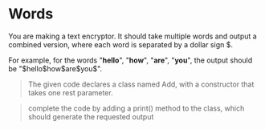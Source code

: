 # Words
<p>
You are making a text encryptor. It should take multiple words and output a combined version, where each word is separated by a dollar sign $.  
</p>
<p>
    For example, for the words "<b>hello</b>", "<b>how</b>", "<b>are</b>", "<b>you</b>", the output should be "$hello$how$are$you$".
</p>

>The given code declares a class named Add, with a constructor that takes one rest parameter.


> complete the code by adding a print() method to the class, which should generate the requested output 
